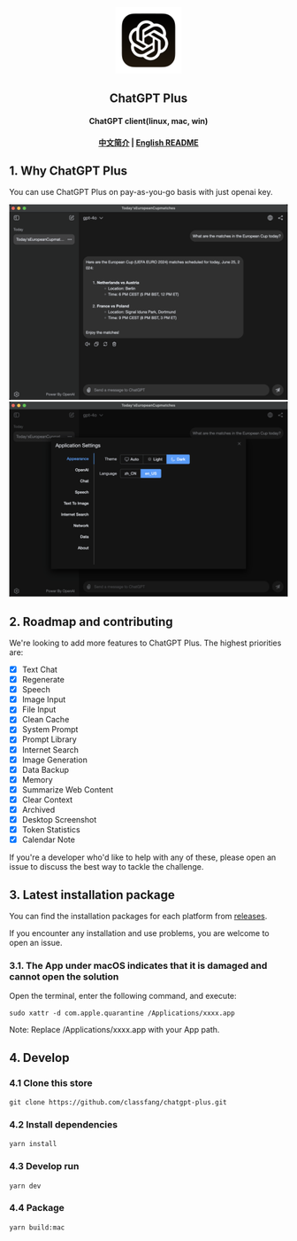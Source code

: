 <p align="center">
  <img src="/resources/icon.png" alt="logo" width="120">
</p>
<h2 align="center">ChatGPT Plus</h2>
<h4 align="center">ChatGPT client(linux, mac, win)</h4>

<h4 align="center">
  <a href="/README_zhCN.md">中文简介</a> | <a href="/README.md">English README</a>
</h4>

## 1. Why ChatGPT Plus

You can use ChatGPT Plus on pay-as-you-go basis with just openai key.

<img src="/demo/1.png" alt="demo">

<img src="/demo/2.png" alt="demo">

## 2. Roadmap and contributing

We're looking to add more features to ChatGPT Plus. The highest priorities are:

- [x] Text Chat
- [x] Regenerate
- [x] Speech
- [x] Image Input
- [x] File Input
- [x] Clean Cache
- [x] System Prompt
- [x] Prompt Library
- [x] Internet Search
- [x] Image Generation
- [x] Data Backup
- [x] Memory
- [x] Summarize Web Content
- [x] Clear Context
- [x] Archived
- [x] Desktop Screenshot
- [x] Token Statistics
- [x] Calendar Note

If you're a developer who'd like to help with any of these, please open an issue to discuss the best way to tackle the challenge.

## 3. Latest installation package

You can find the installation packages for each platform from [releases](https://github.com/classfang/chatgpt-plus/releases).

If you encounter any installation and use problems, you are welcome to open an issue.

### 3.1. The App under macOS indicates that it is damaged and cannot open the solution

Open the terminal, enter the following command, and execute:

```shell
sudo xattr -d com.apple.quarantine /Applications/xxxx.app
```

Note: Replace /Applications/xxxx.app with your App path.

## 4. Develop

### 4.1 Clone this store

```shell
git clone https://github.com/classfang/chatgpt-plus.git
```

### 4.2 Install dependencies

```shell
yarn install
```

### 4.3 Develop run

```shell
yarn dev
```

### 4.4 Package

```shell
yarn build:mac
```

